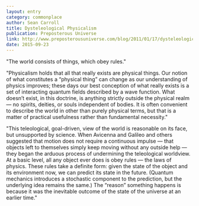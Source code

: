 ```yaml
---
layout: entry
category: commonplace
author: Sean Carroll
title: Dysteleological Physicalism
publication: Preposterous Universe
link: http://www.preposterousuniverse.com/blog/2011/01/17/dysteleological-physicalism/
date: 2015-09-23
---
```


"The world consists of things, which obey rules."
 
"Physicalism holds that all that really exists are physical things. Our notion of what constitutes a “physical thing” can change as our understanding of physics improves; these days our best conception of what really exists is a set of interacting quantum fields described by a wave function. What doesn’t exist, in this doctrine, is anything strictly outside the physical realm — no spirits, deities, or souls independent of bodies. It is often convenient to describe the world in other than purely physical terms, but that is a matter of practical usefulness rather than fundamental necessity."

"This teleological, goal-driven, view of the world is reasonable on its face, but unsupported by science. When Avicenna and Galileo and others suggested that motion does not require a continuous impulse — that objects left to themselves simply keep moving without any outside help — they began the arduous process of undermining the teleological worldview. At a basic level, all any object ever does is obey rules — the laws of physics. These rules take a definite form: given the state of the object and its environment now, we can predict its state in the future. (Quantum mechanics introduces a stochastic component to the prediction, but the underlying idea remains the same.) The “reason” something happens is because it was the inevitable outcome of the state of the universe at an earlier time."